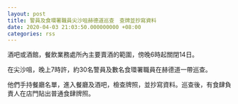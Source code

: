 ```yaml
---
layout: post
title: 警員及食環署職員尖沙咀赫德道巡查　查牌並抄寫資料
date: 2020-04-03 21:03:50.000000000 +08:00
categories: rss
---
```


酒吧或酒館，餐飲業務處所內主要賣酒的範圍，傍晚6時起關閉14日。

在尖沙咀，晚上7時許，約30名警員及數名食環署職員在赫德道一帶巡查。

他們手持餐廳名單，進入餐廳及酒吧，檢查牌照，並抄寫資料。巡查後，有食肆負責人在店門貼出普通食肆牌照。
